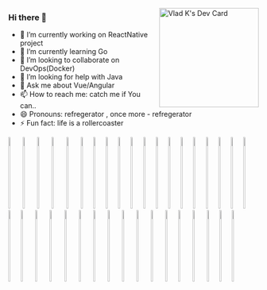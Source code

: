 <!--
**wysRocket/wysRocket** is a ✨ _special_ ✨ repository because its `README.md` (this file) appears on your GitHub profile.

Here are some ideas to get you started:
-->

 <a href="https://app.daily.dev/wysmyfree"><img align="right" src="https://api.daily.dev/devcards/9301db2d31c54c28afac07c956feef90.png?r=ibv" width="200" alt="Vlad K's Dev Card"/></a>

### Hi there 👋

- 🔭 I’m currently working on ReactNative project                 
- 🌱 I’m currently learning Go
- 👯 I’m looking to collaborate on DevOps(Docker)
- 🤔 I’m looking for help with Java
- 💬 Ask me about Vue/Angular
- 📫 How to reach me: catch me if You can..
- 😄 Pronouns: refregerator , once more - refregerator 
- ⚡ Fun fact: life is a rollercoaster 

<img src="https://cdn.svgporn.com/logos/vitejs.svg" width="5%" height="144"> <img src="https://cdn.svgporn.com/logos/react.svg" width="5%" height="144"> <img src="https://cdn.svgporn.com/logos/reactivex.svg" width="5%" height="144"> <img src="https://cdn.svgporn.com/logos/angular-icon.svg" width="5%" height="144"> <img src="https://cdn.svgporn.com/logos/go.svg" width="5%" height="144"> <img src="https://cdn.svgporn.com/logos/postman-icon.svg" width="5%" height="144"><img src="https://cdn.svgporn.com/logos/ant-design.svg" width="5%" height="144"><img src="https://cdn.svgporn.com/logos/docker-icon.svg" width="5%" height="144"><img src="https://cdn.svgporn.com/logos/sentry-icon.svg" width="5%" height="144"><img src="https://cdn.svgporn.com/logos/google-cloud-functions.svg" width="5%" height="144"><img src="https://cdn.svgporn.com/logos/nginx.svg" width="5%" height="144"><img src="https://cdn.svgporn.com/logos/pixijs.svg" width="5%" height="144"><img src="https://cdn.svgporn.com/logos/kafka.svg" width="5%" height="144"><img src="https://cdn.svgporn.com/logos/digital-ocean.svg" width="5%" height="144"><img src="https://cdn.svgporn.com/logos/esbuild.svg" width="5%" height="144"><img src="https://cdn.svgporn.com/logos/terraform-icon.svg" width="5%" height="144"><img src="https://cdn.svgporn.com/logos/fastify-icon.svg" width="5%" height="144"><img src="https://cdn.svgporn.com/logos/tsuru.svg" width="5%" height="144"><img src="https://cdn.svgporn.com/logos/lighthouse.svg" width="5%" height="144"><img src="https://cdn.svgporn.com/logos/jelastic.svg" width="5%" height="144"><img src="https://cdn.svgporn.com/logos/aws-lambda.svg" width="5%" height="144"> <img src="https://cdn.svgporn.com/logos/gopher.svg" width="5%" height="144">  <img src="https://cdn.svgporn.com/logos/nextjs-icon.svg" width="5%" height="144"> <img src="https://cdn.svgporn.com/logos/nodejs.svg" width="5%" height="144"> <img src="https://cdn.svgporn.com/logos/nodemon.svg" width="5%" height="144"> <img src="https://cdn.svgporn.com/logos/node-sass.svg" width="5%" height="144">  <img src="https://cdn.svgporn.com/logos/material-ui.svg" width="5%" height="144"> <img src="https://cdn.svgporn.com/logos/materializecss.svg" width="5%" height="144"> <img src="https://cdn.svgporn.com/logos/bootstrap.svg" width="5%" height="144"> <img src="https://cdn.svgporn.com/logos/postgraphile.svg" width="5%" height="144"> <img src="https://cdn.svgporn.com/logos/firebase.svg" width="5%" height="144"><img src="https://cdn.svgporn.com/logos/redux.svg" width="5%" height="144"> <img src="https://cdn.svgporn.com/logos/ionic-icon.svg" width="5%" height="144"> <img src="https://cdn.svgporn.com/logos/firefox.svg" width="5%" height="144"><img src="https://cdn.svgporn.com/logos/typescript-icon.svg" width="5%" height="144"><img src="https://cdn.svgporn.com/logos/vue.svg" width="5%" height="144">



